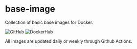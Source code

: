 # base-image
Collection of basic base images for Docker.

![GitHub](https://img.shields.io/badge/GitHub-master-green)
![DockerHub](https://img.shields.io/badge/DockerHub-latest-blue)


All images are updated daily or weekly through Github Actions.

